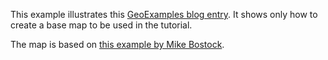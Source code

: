 This example illustrates this [GeoExamples blog entry](http://geoexamples.blogspot.com/2013/12/d3-map-styling-tutorial-i-preparing-data.html). It shows only how to create a base map to be used in the tutorial.

The map is based on [this example by Mike Bostock](http://bl.ocks.org/mbostock/3757132).